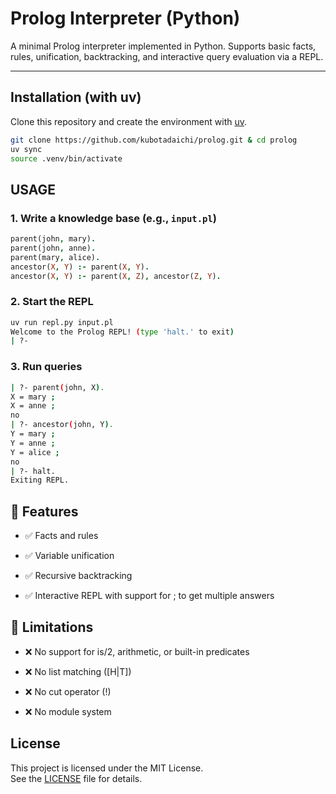 # Prolog Interpreter (Python)

A minimal Prolog interpreter implemented in Python. Supports basic facts, rules, unification, backtracking, and interactive query evaluation via a REPL.

---

## Installation (with uv)

Clone this repository and create the environment with [uv](https://github.com/astral-sh/uv).

```bash
git clone https://github.com/kubotadaichi/prolog.git & cd prolog
uv sync
source .venv/bin/activate
```

## USAGE
### 1. Write a knowledge base (e.g., `input.pl`)
```prolog
parent(john, mary).
parent(john, anne).
parent(mary, alice).
ancestor(X, Y) :- parent(X, Y).
ancestor(X, Y) :- parent(X, Z), ancestor(Z, Y).
```

### 2. Start the REPL
```bash
uv run repl.py input.pl
Welcome to the Prolog REPL! (type 'halt.' to exit)
| ?-
```
### 3. Run queries

```bash
| ?- parent(john, X).
X = mary ;
X = anne ;
no
| ?- ancestor(john, Y).
Y = mary ;
Y = anne ;
Y = alice ;
no
| ?- halt.
Exiting REPL.
```

## 🧠 Features
* ✅ Facts and rules

* ✅ Variable unification

* ✅ Recursive backtracking

* ✅ Interactive REPL with support for ; to get multiple answers

## 🚧 Limitations
* ❌ No support for is/2, arithmetic, or built-in predicates

* ❌ No list matching ([H|T])

* ❌ No cut operator (!)

* ❌ No module system

## License

This project is licensed under the MIT License.  
See the [LICENSE](./LICENSE) file for details.
